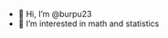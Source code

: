 - 👋 Hi, I’m @burpu23
- 👀 I’m interested in math and statistics

<!---
burpu23/burpu23 is a ✨ special ✨ repository because its `README.md` (this file) appears on your GitHub profile.
You can click the Preview link to take a look at your changes.
--->
